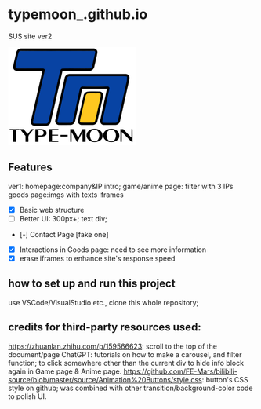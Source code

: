 # typemoon_.github.io
SUS site ver2


[![icon](img/261px-Type-moon.svg.webp)](https://gruuis.github.io/typemoon_.github.io/html/anime.html)

## Features
ver1: 
homepage:company&IP intro;
game/anime page: filter with 3 IPs
goods page:imgs with texts
iframes

- [x] Basic web structure
- [ ] Better UI: 300px+; text div;
- [-] Contact Page [fake one]
- [x] Interactions in Goods page: need to see more information
- [x] erase iframes to enhance site's response speed

## how to set up and run this project
use VSCode/VisualStudio etc., clone this whole repository;

## credits for third-party resources used:
https://zhuanlan.zhihu.com/p/159566623: scroll to the top of the document/page
ChatGPT: tutorials on how to make a carousel, and filter function; to click somewhere other than the current div to hide info block again in Game page & Anime page.
https://github.com/FE-Mars/bilibili-source/blob/master/source/Animation%20Buttons/style.css: button's CSS style on github; was combined with other transition/background-color code to polish UI.